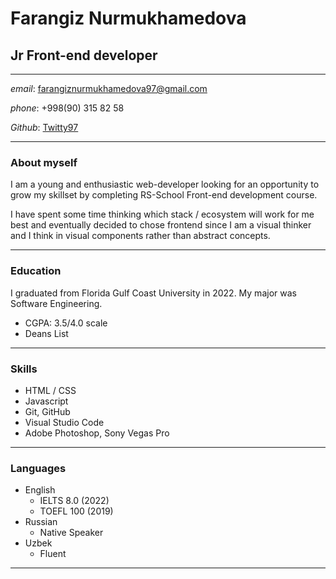 # **Farangiz Nurmukhamedova**


## Jr Front-end developer

*****

_email_: farangiznurmukhamedova97@gmail.com

_phone_: +998(90) 315 82 58

_Github_: [Twitty97](https://github.com/Twitty97)

*****

### **About myself**

I am a young and enthusiastic web-developer looking for an opportunity to grow my skillset by completing RS-School Front-end development course. 

I have spent some time thinking which stack / ecosystem will work for me best and eventually decided to chose frontend since I am a visual thinker and I think in visual components rather than abstract concepts. 

****
### **Education**

I graduated from Florida Gulf Coast University in 2022. My major was Software Engineering. 
* CGPA: 3.5/4.0 scale
* Deans List 

****
### **Skills**

* HTML / CSS
* Javascript 
* Git, GitHub
* Visual Studio Code
* Adobe Photoshop, Sony Vegas Pro

****

### **Languages**

* English      
   + IELTS 8.0 (2022)
   + TOEFL 100 (2019)
* Russian     
   + Native Speaker
* Uzbek    
   + Fluent

****
